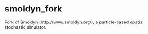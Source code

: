 smoldyn_fork
============

Fork of Smoldyn (http://www.smoldyn.org/), a particle-based spatial stochastic simulator.